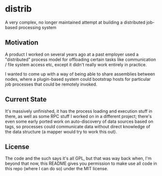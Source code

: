 # distrib
A very complex, no longer maintained attempt at building a distributed job-based processing system

## Motivation
A product I worked on several years ago at a past employer used a "distributed" process model for offloading certain tasks like communication / file system access etc, except it didn't really work entirely in practice.

I wanted to come up with a way of being able to share assemblies between nodes, where a plugin-based system could bootstrap hosts for particular job processes that could be remotely invoked.

## Current State
It's massively unfinished, it has the process loading and execution stuff in there, as well as some RPC stuff I worked on in a different project; there's even some early ported work on auto-discovery of data sources based on tags, so processes could communicate data without direct knowledge of the data structure (a mapper would try to work this out).

## License
The code and the such says it's all GPL, but that was way back when, I'm beyond that now, this README gives you permission to make use all code in this repo (where I can do so) under the MIT license.
